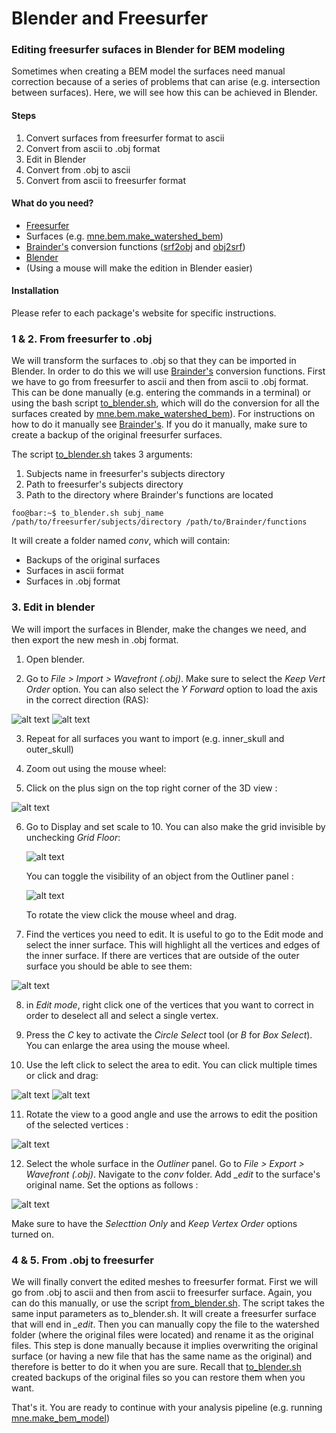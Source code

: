 # Blender and Freesurfer
### Editing freesurfer sufaces in Blender for BEM modeling

Sometimes when creating a BEM model the surfaces need manual correction because of a series of problems that can arise (e.g. intersection between surfaces). Here, we will see how this can be achieved in Blender.

#### Steps
1. Convert surfaces from freesurfer format to ascii
2. Convert from ascii to .obj format
3. Edit in Blender
4. Convert from .obj to ascii
5. Convert from ascii to freesurfer format

#### What do you need?
* [Freesurfer](https://surfer.nmr.mgh.harvard.edu/)
* Surfaces (e.g. [mne.bem.make_watershed_bem](https://mne-tools.github.io/stable/generated/mne.bem.make_watershed_bem.html))
* [Brainder's](https://brainder.org/2012/05/08/importing-freesurfer-cortical-meshes-into-blender/) conversion functions ([srf2obj]() and [obj2srf]())
* [Blender](https://www.blender.org/)
* (Using a mouse will make the edition in Blender easier)

#### Installation
Please refer to each package's website for specific instructions.


### 1 & 2. From freesurfer to .obj
We will transform the surfaces to .obj so that they can be imported in Blender. In order to do this we will use [Brainder's](https://brainder.org/2012/05/08/importing-freesurfer-cortical-meshes-into-blender/) conversion functions. First we have to go from freesurfer to ascii and then from ascii to .obj format. This can be done manually (e.g. entering the commands in a terminal) or using the bash script [to_blender.sh](https://github.com/ezemikulan/blender_freesurfer/blob/master/to_blender.sh), which will do the conversion for all the surfaces created by [mne.bem.make_watershed_bem](https://mne-tools.github.io/stable/generated/mne.bem.make_watershed_bem.html)). For instructions on how to do it manually see [Brainder's](https://brainder.org/2012/05/08/importing-freesurfer-cortical-meshes-into-blender/). If you do it manually, make sure to create a backup of the original freesurfer surfaces.

The script [to_blender.sh](https://github.com/ezemikulan/blender_freesurfer/blob/master/to_blender.sh) takes 3 arguments:
1. Subjects name in freesurfer's subjects directory
2. Path to freesurfer's subjects directory
3. Path to the directory where Brainder's functions are located

```console
foo@bar:~$ to_blender.sh subj_name /path/to/freesurfer/subjects/directory /path/to/Brainder/functions
```

It will create a folder named *conv*, which will contain:
* Backups of the original surfaces
* Surfaces in ascii format
* Surfaces in .obj format

### 3. Edit in blender
We will import the surfaces in Blender, make the changes we need, and then export the new mesh in .obj format.

1. Open blender.

2. Go to *File > Import > Wavefront (.obj)*. Make sure to select the *Keep Vert Order* option. You can also select the *Y Forward* option to load the axis in the correct direction (RAS):

![alt text](images/1_blender_import_obj.png "Import .obj")
![alt text](images/2_blender_import_obj_options.png "Import .obj options")

3. Repeat for all surfaces you want to import (e.g. inner_skull and outer_skull)

4. Zoom out using the mouse wheel:

5. Click on the plus sign on the top right corner of the 3D view :

![alt text](images/3_blender_zoom_out_grid_options.png "Open grid options")

6. Go to Display and set scale to 10. You can also make the grid invisible by unchecking *Grid Floor*:

   ![alt text](images/4_blender_grid_options.png "Grid options")

   You can toggle the visibility of an object from the Outliner panel :

   ![alt text](images/5_blender_outliner.png "Outliner")

   To rotate the view click the mouse wheel and drag.

7. Find the vertices you need to edit. It is useful to go to the Edit mode and select the inner surface. This will highlight all the vertices and edges of the inner surface. If there are vertices that are outside of the outer surface you should be able to see them:

![alt text](images/6_blender_select_part.png "Edit mode")

8. in *Edit mode*, right click one of the vertices that you want to correct in order to deselect all and select a single vertex.

9. Press the *C* key to activate the *Circle Select* tool (or *B* for *Box Select*). You can enlarge the area using the mouse wheel.

10. Use the left click to select the area to edit. You can click multiple times or click and drag:

![alt text](images/7_blender_circle_select_with_outer.png "Select with outer")
![alt text](images/8_blender_circle_select_without_outer.png "Select without outer")

11. Rotate the view to a good angle and use the arrows to edit the position of the selected vertices :

![alt text](images/9_blender_edited_surface.png "Edited mesh")

12. Select the whole surface in the *Outliner* panel. Go to *File > Export > Wavefront (.obj)*. Navigate to the *conv* folder. Add *_edit* to the surface's original name. Set the options as follows :

   ![alt text](images/10_blender_export_options.png "Export options")

   Make sure to have the *Selecttion Only* and *Keep Vertex Order* options turned on.

### 4 & 5. From .obj to freesurfer
We will finally convert the edited meshes to freesurfer format. First we will go from .obj to ascii and then from ascii to freesurfer surface. Again, you can do this manually, or use the script [from_blender.sh](https://github.com/ezemikulan/blender_freesurfer/blob/master/from_blender.sh). The script takes the same input parameters as to_blender.sh. It will create a freesurfer surface that will end in *_edit*. Then you can manually copy the file to the watershed folder (where the original files were located) and rename it as the original files. This step is done manually because it implies overwriting the original surface (or having a new file that has the same name as the original) and therefore is better to do it when you are sure. Recall that [to_blender.sh](https://github.com/ezemikulan/blender_freesurfer/blob/master/to_blender.sh) created backups of the original files so you can restore them when you want.

That's it. You are ready to continue with your analysis pipeline (e.g. running [mne.make_bem_model](https://mne-tools.github.io/stable/generated/mne.make_bem_model.html#mne.make_bem_model))
